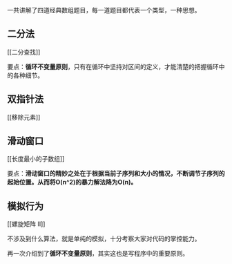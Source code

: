 一共讲解了四道经典数组题目，每一道题目都代表一个类型，一种思想。


## 二分法

[[二分查找]]

要点：**循环不变量原则**，只有在循环中坚持对区间的定义，才能清楚的把握循环中的各种细节。

## 双指针法

[[移除元素]]

## 滑动窗口

[[长度最小的子数组]]

要点：**滑动窗口的精妙之处在于根据当前子序列和大小的情况，不断调节子序列的起始位置。从而将O(n^2)的暴力解法降为O(n)。**

## 模拟行为

[[螺旋矩阵 Ⅱ]]

不涉及到什么算法，就是单纯的模拟，十分考察大家对代码的掌控能力。

再一次介绍到了**循环不变量原则**，其实这也是写程序中的重要原则。